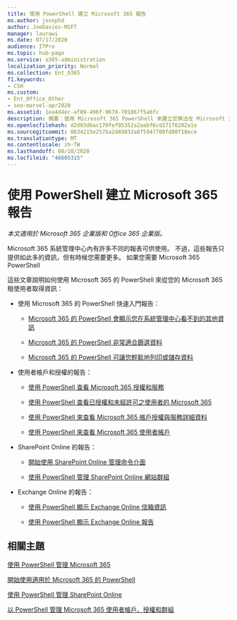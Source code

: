 ```yaml
---
title: 使用 PowerShell 建立 Microsoft 365 報告
ms.author: josephd
author: JoeDavies-MSFT
manager: laurawi
ms.date: 07/17/2020
audience: ITPro
ms.topic: hub-page
ms.service: o365-administration
localization_priority: Normal
ms.collection: Ent_O365
f1.keywords:
- CSH
ms.custom:
- Ent_Office_Other
- seo-marvel-apr2020
ms.assetid: 1ea4d4ec-af89-496f-9678-701867f5a6fc
description: 摘要：使用 Microsoft 365 PowerShell 來建立您無法在 Microsoft 365 系統管理中心內產生的報告。
ms.openlocfilehash: d2d03d6ac170fef95352a2aabf6cd27176202a1e
ms.sourcegitcommit: 8634215e257ba2d49832a8f5947700fd00f18ece
ms.translationtype: MT
ms.contentlocale: zh-TW
ms.lasthandoff: 08/10/2020
ms.locfileid: "46605315"
---
```

# <a name="use-powershell-to-create-reports-for-microsoft-365"></a>使用 PowerShell 建立 Microsoft 365 報告

*本文適用於 Microsoft 365 企業版和 Office 365 企業版。*

Microsoft 365 系統管理中心內有許多不同的報表可供使用。 不過，這些報告只提供如此多的資訊，但有時候您需要更多。 如果您需要 Microsoft 365 PowerShell
  
這些文章說明如何使用 Microsoft 365 的 PowerShell 來從您的 Microsoft 365 租使用者取得資訊：
  
- 使用 Microsoft 365 的 PowerShell 快速入門報告：
    
  - [Microsoft 365 的 PowerShell 會顯示您在系統管理中心看不到的其他資訊](https://technet.microsoft.com/library/dn568034.aspx#reveal)
    
  - [Microsoft 365 的 PowerShell 非常適合篩選資料](https://technet.microsoft.com/library/dn568034.aspx#filter)
    
  - [Microsoft 365 的 PowerShell 可讓您輕鬆地列印或儲存資料](https://technet.microsoft.com/library/dn568034.aspx#printsave)
    
- 使用者帳戶和授權的報告：
    
  - [使用 PowerShell 查看 Microsoft 365 授權和服務](view-licenses-and-services-with-office-365-powershell.md)
    
  - [使用 PowerShell 查看已授權和未經許可之使用者的 Microsoft 365](view-licensed-and-unlicensed-users-with-office-365-powershell.md)
    
  - [使用 PowerShell 來查看 Microsoft 365 帳戶授權與服務詳細資料](view-account-license-and-service-details-with-office-365-powershell.md)
    
  - [使用 PowerShell 來查看 Microsoft 365 使用者帳戶](view-user-accounts-with-office-365-powershell.md)
    
- SharePoint Online 的報告：
    
  - [開始使用 SharePoint Online 管理命令介面](https://docs.microsoft.com/powershell/sharepoint/sharepoint-online/connect-sharepoint-online)
    
  - [使用 PowerShell 管理 SharePoint Online 網站群組](https://technet.microsoft.com/library/122f4099-c78d-4cce-bab0-4343b04596ae.aspx)
    
- Exchange Online 的報告：
    
  - [使用 PowerShell 顯示 Exchange Online 信箱資訊](https://technet.microsoft.com/library/13843002-56ca-4b75-81c5-84386522b01b.aspx)
    
  - [使用 PowerShell 顯示 Exchange Online 報告](https://technet.microsoft.com/library/4873a063-9fc4-4ed9-826a-6e935fef61d4.aspx)
    
## <a name="related-topics"></a>相關主題

[使用 PowerShell 管理 Microsoft 365](manage-office-365-with-office-365-powershell.md)
  
[開始使用適用於 Microsoft 365 的 PowerShell](getting-started-with-office-365-powershell.md)
  
[使用 PowerShell 管理 SharePoint Online](manage-sharepoint-online-with-office-365-powershell.md)
  
[以 PowerShell 管理 Microsoft 365 使用者帳戶、授權和群組](manage-user-accounts-and-licenses-with-office-365-powershell.md)
  
